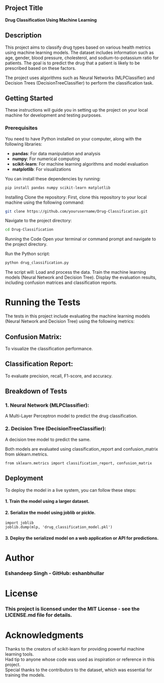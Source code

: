 ## Project Title

**Drug Classification Using Machine Learning**

## Description

This project aims to classify drug types based on various health metrics using machine learning models. The dataset includes information such as age, gender, blood pressure, cholesterol, and sodium-to-potassium ratio for patients. The goal is to predict the drug that a patient is likely to be prescribed based on these factors.

The project uses algorithms such as Neural Networks (MLPClassifier) and Decision Trees (DecisionTreeClassifier) to perform the classification task.

## Getting Started

These instructions will guide you in setting up the project on your local machine for development and testing purposes.

### Prerequisites

You need to have Python installed on your computer, along with the following libraries:

- **pandas**: For data manipulation and analysis
- **numpy**: For numerical computing
- **scikit-learn**: For machine learning algorithms and model evaluation
- **matplotlib**: For visualizations

You can install these dependencies by running:

```bash
pip install pandas numpy scikit-learn matplotlib
```
Installing
Clone the repository: First, clone this repository to your local machine using the following command:

```bash
git clone https://github.com/yourusername/Drug-Classification.git
```
Navigate to the project directory:

```bash
cd Drug-Classification
```
Running the Code
Open your terminal or command prompt and navigate to the project directory.

Run the Python script:

```bash
python drug_classification.py
```
The script will:
Load and process the data.
Train the machine learning models (Neural Network and Decision Tree).
Display the evaluation results, including confusion matrices and classification reports.

<h1>Running the Tests</h1>

The tests in this project include evaluating the machine learning models (Neural Network and Decision Tree) using the following metrics:

<h2>Confusion Matrix:</h2> To visualize the classification performance.</br>

<h2>Classification Report:</h2> To evaluate precision, recall, F1-score, and accuracy.</br>

<h2>Breakdown of Tests</h2>
<h3>1. Neural Network (MLPClassifier):</h3> A Multi-Layer Perceptron model to predict the drug classification.</br>
<h3>2. Decision Tree (DecisionTreeClassifier):</h3> A decision tree model to predict the same.</br>

Both models are evaluated using classification_report and confusion_matrix from sklearn.metrics.</br>

```
from sklearn.metrics import classification_report, confusion_matrix
```
<h2>Deployment</h2>
To deploy the model in a live system, you can follow these steps:

<h4>1. Train the model using a larger dataset.</h4>

<h4>2. Serialize the model using joblib or pickle.</h4>

```
import joblib
joblib.dump(mlp, 'drug_classification_model.pkl')
```

<h4>3. Deploy the serialized model on a web application or API for predictions.</h4>

<h1>Author</h1>
<h3>Eshandeep Singh -  GitHub: eshanbhullar</h3>

<h1>License</h1>
<h3>This project is licensed under the MIT License - see the LICENSE.md file for details.</h3>

<h1>Acknowledgments</h1>
Thanks to the creators of scikit-learn for providing powerful machine learning tools.</br>
Had tip to anyone whose code was used as inspiration or reference in this project.</br>
Special thanks to the contributors to the dataset, which was essential for training the models.</br>


